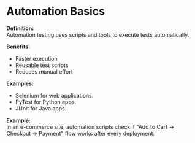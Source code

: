# Automation Basics

**Definition:**  
Automation testing uses scripts and tools to execute tests automatically.

**Benefits:**  
- Faster execution  
- Reusable test scripts  
- Reduces manual effort

**Examples:**  
- Selenium for web applications.  
- PyTest for Python apps.  
- JUnit for Java apps.

**Example:**  
In an e-commerce site, automation scripts check if "Add to Cart → Checkout → Payment" flow works after every deployment.
